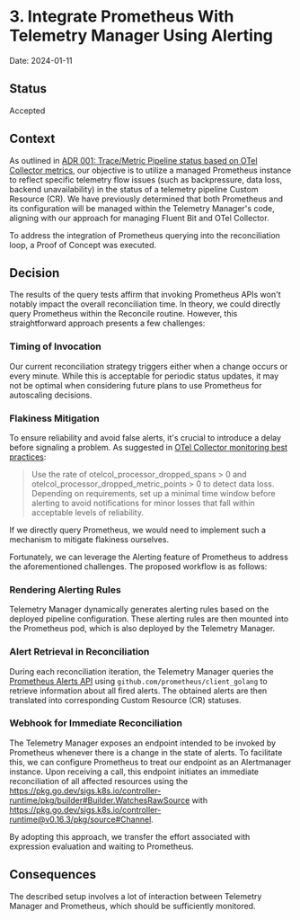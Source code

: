 # 3. Integrate Prometheus With Telemetry Manager Using Alerting

Date: 2024-01-11

## Status

Accepted

## Context

As outlined in [ADR 001: Trace/Metric Pipeline status based on OTel Collector metrics](./001-otel-collector-metric-based-pipeline-status.md), our objective is to utilize a managed Prometheus instance to reflect specific telemetry flow issues (such as backpressure, data loss, backend unavailability) in the status of a telemetry pipeline Custom Resource (CR).
We have previously determined that both Prometheus and its configuration will be managed within the Telemetry Manager's code, aligning with our approach for managing Fluent Bit and OTel Collector.

To address the integration of Prometheus querying into the reconciliation loop, a Proof of Concept was executed.

## Decision

The results of the query tests affirm that invoking Prometheus APIs won't notably impact the overall reconciliation time. In theory, we could directly query Prometheus within the Reconcile routine. However, this straightforward approach presents a few challenges:

### Timing of Invocation
Our current reconciliation strategy triggers either when a change occurs or every minute. While this is acceptable for periodic status updates, it may not be optimal when considering future plans to use Prometheus for autoscaling decisions.

### Flakiness Mitigation
To ensure reliability and avoid false alerts, it's crucial to introduce a delay before signaling a problem. As suggested in [OTel Collector monitoring best practices](https://github.com/open-telemetry/opentelemetry-collector/blob/main/docs/monitoring.md):

> Use the rate of otelcol_processor_dropped_spans > 0 and otelcol_processor_dropped_metric_points > 0 to detect data loss. Depending on requirements, set up a minimal time window before alerting to avoid notifications for minor losses that fall within acceptable levels of reliability.

If we directly query Prometheus, we would need to implement such a mechanism to mitigate flakiness ourselves.

Fortunately, we can leverage the Alerting feature of Prometheus to address the aforementioned challenges. The proposed workflow is as follows:

### Rendering Alerting Rules
Telemetry Manager dynamically generates alerting rules based on the deployed pipeline configuration.
These alerting rules are then mounted into the Prometheus pod, which is also deployed by the Telemetry Manager.

### Alert Retrieval in Reconciliation
During each reconciliation iteration, the Telemetry Manager queries the [Prometheus Alerts API](https://prometheus.io/docs/prometheus/latest/querying/api/#alerts) using `github.com/prometheus/client_golang` to retrieve information about all fired alerts.
The obtained alerts are then translated into corresponding Custom Resource (CR) statuses.

### Webhook for Immediate Reconciliation
The Telemetry Manager exposes an endpoint intended to be invoked by Prometheus whenever there is a change in the state of alerts. To facilitate this, we can configure Prometheus to treat our endpoint as an Alertmanager instance. Upon receiving a call, this endpoint initiates an immediate reconciliation of all affected resources using the https://pkg.go.dev/sigs.k8s.io/controller-runtime/pkg/builder#Builder.WatchesRawSource with https://pkg.go.dev/sigs.k8s.io/controller-runtime@v0.16.3/pkg/source#Channel.

By adopting this approach, we transfer the effort associated with expression evaluation and waiting to Prometheus.

## Consequences

The described setup involves a lot of interaction between Telemetry Manager and Prometheus, which should be sufficiently monitored.
